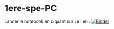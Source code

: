 # 1ere-spe-PC
Lancer le notebook en ciquant sur ce lien : [![Binder](https://mybinder.org/badge_logo.svg)](https://mybinder.org/v2/gh/profjahier/1ere-spe-PC/HEAD)
